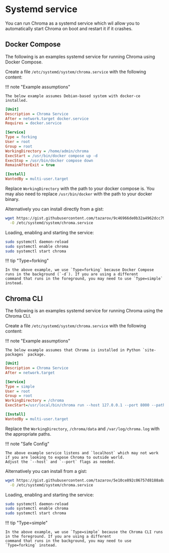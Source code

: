 # Systemd service

You can run Chroma as a systemd service which wil allow you to automatically start Chroma on boot and restart it if it
crashes.

## Docker Compose

The following is an examples systemd service for running Chroma using Docker Compose.

Create a file `/etc/systemd/system/chroma.service` with the following content:

!!! note "Example assumptions"

    The below example assumes Debian-based system with docker-ce installed.

```ini
[Unit]
Description = Chroma Service
After = network.target docker.service
Requires = docker.service

[Service]
Type = forking
User = root
Group = root
WorkingDirectory = /home/admin/chroma
ExecStart = /usr/bin/docker compose up -d
ExecStop = /usr/bin/docker compose down
RemainAfterExit = true

[Install]
WantedBy = multi-user.target
```

Replace `WorkingDirectory` with the path to your docker compose is. You may also need to replace `/usr/bin/docker`
with the path to your docker binary.

Alternatively you can install directly from a gist:

```bash
wget https://gist.githubusercontent.com/tazarov/9c46966de0b32a4962dcc79dce8b2646/raw/7cf8c471f33fba8a51d6f808f9b1af6ca1b0923c/chroma-docker.service \
  -O /etc/systemd/system/chroma.service
```

Loading, enabling and starting the service:

```bash
sudo systemctl daemon-reload
sudo systemctl enable chroma
sudo systemctl start chroma
```

!!! tip "Type=forking"

    In the above example, we use `Type=forking` because Docker Compose runs in the background (`-d`). If you are using a different
    command that runs in the foreground, you may need to use `Type=simple` instead.


## Chroma CLI

The following is an examples systemd service for running Chroma using the Chroma CLI.

Create a file `/etc/systemd/system/chroma.service` with the following content:

!!! note "Example assumptions"

    The below example assumes that Chroma is installed in Python `site-packages` package.

```ini
[Unit]
Description = Chroma Service
After = network.target

[Service]
Type = simple
User = root
Group = root
WorkingDirectory = /chroma
ExecStart=/usr/local/bin/chroma run --host 127.0.0.1 --port 8000 --path /chroma/data --log-path /var/log/chroma.log

[Install]
WantedBy = multi-user.target
```

Replace the `WorkingDirectory`, `/chroma/data` and `/var/log/chroma.log` with the appropriate paths.

!!! note "Safe Config"

    The above example service listens and `localhost` which may not work if you are looking to expose Chroma to outside world.
    Adjust the `--host` and `--port` flags as needed.

Alternatively you can install from a gist:

```bash
wget https://gist.githubusercontent.com/tazarov/5e10ce892c06757d8188a8a34cd6d26d/raw/327a9d0b07afeb0b0cb77453aa9171fdd190984f/chroma-cli.service \
  -O /etc/systemd/system/chroma.service
```

Loading, enabling and starting the service:

```bash
sudo systemctl daemon-reload
sudo systemctl enable chroma
sudo systemctl start chroma
```

!!! tip "Type=simple"

    In the above example, we use `Type=simple` because the Chroma CLI runs in the foreground. If you are using a different
    command that runs in the background, you may need to use `Type=forking` instead.